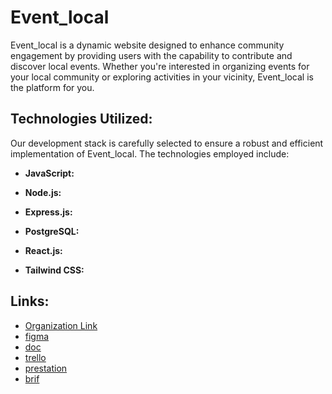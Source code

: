 # Event_local

Event_local is a dynamic website designed to enhance community engagement by providing users with the capability to contribute and discover local events. Whether you're interested in organizing events for your local community or exploring activities in your vicinity, Event_local is the platform for you.

## Technologies Utilized:

Our development stack is carefully selected to ensure a robust and efficient implementation of Event_local. The technologies employed include:

- **JavaScript:** 
  
- **Node.js:** 

- **Express.js:** 

- **PostgreSQL:** 

- **React.js:** 

- **Tailwind CSS:** 

## Links:

- [Organization Link](https://github.com/EventWizards/EventWizards)
- [figma](https://www.figma.com/file/Tw93d2XLDCR5ghhmwqjBjX/Event-Wizards?type=design&node-id=2%3A9&mode=design&t=ak2kABdEmdaq6poz-1)
- [doc](https://github.com/laithalkhraisha/Event_local)
- [trello](https://github.com/laithalkhraisha/Event_local)
- [prestation](https://github.com/laithalkhraisha/Event_local)
- [brif](https://docs.google.com/document/d/1wDcayIuut3k1UTJIcO1EUjZ8gZ20c9w_/edit?usp=sharing&ouid=117336614558209650737&rtpof=true&sd=true)
